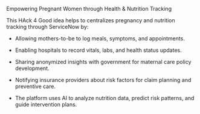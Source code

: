 Empowering Pregnant Women through Health & Nutrition Tracking

This HAck 4 Good idea helps to centralizes pregnancy and nutrition tracking through ServiceNow by:

* Allowing mothers-to-be to log meals, symptoms, and appointments.

* Enabling hospitals to record vitals, labs, and health status updates.

* Sharing anonymized insights with government for maternal care policy development.

* Notifying insurance providers about risk factors for claim planning and preventive care.

* The platform uses AI to analyze nutrition data, predict risk patterns, and guide intervention plans.
